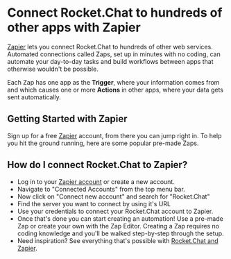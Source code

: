 # Connect Rocket.Chat to hundreds of other apps with Zapier

[Zapier](https://zapier.com/zapbook/RocketChat/) lets you connect Rocket.Chat to hundreds of other web services. Automated connections called Zaps, set up in minutes with no coding, can automate your day-to-day tasks and build workflows between apps that otherwise wouldn't be possible.

Each Zap has one app as the **Trigger**, where your information comes from and which causes one or more **Actions** in other apps, where your data gets sent automatically.

## Getting Started with Zapier

Sign up for a free [Zapier](https://zapier.com/zapbook/RocketChat) account, from there you can jump right in. To help you hit the ground running, here are some popular pre-made Zaps.

<script src="https://zapier.com/zapbook/embed/widget.js?services=RocketChat&container=true&limit=5,"></script>

## How do I connect Rocket.Chat to Zapier?

- Log in to your [Zapier account](https://zapier.com/sign-up) or create a new account.
- Navigate to "Connected Accounts" from the top menu bar.
- Now click on "Connect new account" and search for "Rocket.Chat"
- Find the server you want to connect by using it's URL
- Use your credentials to connect your Rocket.Chat account to Zapier.
- Once that's done you can start creating an automation! Use a pre-made Zap or create your own with the Zap Editor. Creating a Zap requires no coding knowledge and you'll be walked step-by-step through the setup.
- Need inspiration? See everything that's possible with [Rocket.Chat and Zapier](https://zapier.com/zapbook/RocketChat).
